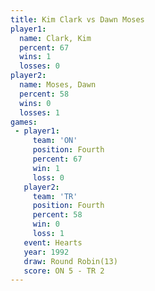 ```yaml
---
title: Kim Clark vs Dawn Moses
player1:           
  name: Clark, Kim 
  percent: 67      
  wins: 1          
  losses: 0        
player2:           
  name: Moses, Dawn
  percent: 58      
  wins: 0          
  losses: 1        
games:
 - player1:          
     team: 'ON'      
     position: Fourth
     percent: 67     
     win: 1          
     loss: 0         
   player2:          
     team: 'TR'      
     position: Fourth
     percent: 58     
     win: 0          
     loss: 1         
   event: Hearts        
   year: 1992           
   draw: Round Robin(13)
   score: ON 5 - TR 2   
---
```

